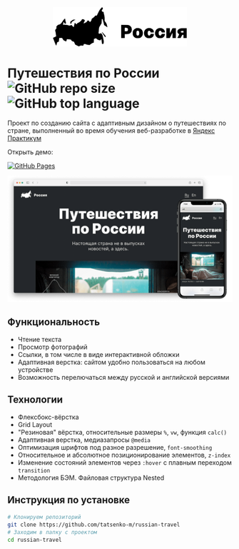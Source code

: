 <p align="center">
  <picture>
    <img src="./docs/project-logo.svg" width="300" alt="Лого проекта">
  </picture>
</p>

# Путешествия по России ![GitHub repo size](https://img.shields.io/github/repo-size/tatsenko-m/russian-travel) ![GitHub top language](https://img.shields.io/github/languages/top/tatsenko-m/russian-travel)

Проект по созданию сайта с адаптивным дизайном о путешествиях по стране, выполненный  во время обучения веб-разработке в [Яндекс Практикум](https://praktikum.yandex.ru/)

Открыть демо:

[![GitHub Pages](https://img.shields.io/badge/GitHub%20Pages-222222?style=for-the-badge&logo=GitHub%20Pages&logoColor=white)](https://tatsenko-m.github.io/russian-travel/)

<picture><img src="./docs/russian-travel-demo.png" alt="banner that says Mikhail Tatsenko - Front-end Developer"></picture>

## Функциональность
- Чтение текста
- Просмотр фотографий
- Ссылки, в том числе в виде интерактивной обложки
- Адаптивная верстка: сайтом удобно пользоваться на любом устройстве
- Возможность перелючаться между русской и английской версиями

## Технологии
* Флексбокс-вёрстка
* Grid Layout
* "Резиновая" вёрстка, относительные размеры `%`, `vw`, функция `calc()`
* Адаптивная верстка, медиазапросы `@media`
* Оптимизация шрифтов под разное разрешение, `font-smoothing`
* Относительное и абсолютное позиционирование элементов, `z-index`
* Изменение состояний элементов через `:hover` с плавным переходом `transition`
* Методология БЭМ. Файловая структура Nested

## Инструкция по установке
```bash
# Клонируем репозиторий
git clone https://github.com/tatsenko-m/russian-travel
# Заходим в папку с проектом
cd russian-travel
```
